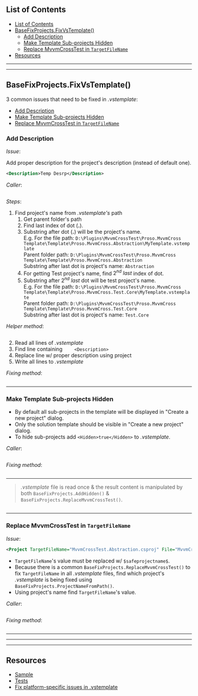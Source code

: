 ## List of Contents
- [List of Contents](#list-of-contents)
- [BaseFixProjects.FixVsTemplate()](#basefixprojectsfixvstemplate)
  - [Add Description](#add-description)
  - [Make Template Sub-projects Hidden](#make-template-sub-projects-hidden)
  - [Replace MvvmCrossTest in `TargetFileName`](#replace-mvvmcrosstest-in-targetfilename)
- [Resources](#resources)


___
___


## BaseFixProjects.FixVsTemplate()

3 common issues that need to be fixed in *.vstemplate*:

  * [Add Description](#add-description)
  * [Make Template Sub-projects Hidden](#make-template-sub-projects-hidden)
  * [Replace MvvmCrossTest in `TargetFileName`](#replace-mvvmcrosstest-in-targetfilename)


### Add Description

*Issue*:

Add proper description for the project's description (instead of default one).

```xml
<Description>Temp Desrp</Description>
```

*Caller*:

```cs --region "Fix UWP" --source-file .\..\..\..\..\MvvmCross.Template\Program.cs --project .\..\..\..\..\MvvmCross.Template\MvvmCross.Template.csproj
```

*Steps*:

1. Find project's name from *.vstemplate's* path
    1. Get parent folder's path
    2. Find last index of dot (**.**).
    3. Substring after dot (**.**) will be the project's name.  
       E.g. For the file path: `D:\Plugins\MvvmCrossTest\Proso.MvvmCross Template\Template\Proso.MvvmCross.Abstraction\MyTemplate.vstemplate`  
       Parent folder path: `D:\Plugins\MvvmCrossTest\Proso.MvvmCross Template\Template\Proso.MvvmCross.Abstraction`  
       Substring after last dot is project's name: `Abstraction`
    4. For getting Test project's name, find $2^{nd}\:last$ index of dot.
    5. Substring after $2^{nd}\:last$ dot will be test project's name.  
       E.g. For the file path: `D:\Plugins\MvvmCrossTest\Proso.MvvmCross Template\Template\Proso.MvvmCross.Test.Core\MyTemplate.vstemplate`  
       Parent folder path: `D:\Plugins\MvvmCrossTest\Proso.MvvmCross Template\Template\Proso.MvvmCross.Test.Core`  
       Substring after last dot is project's name: `Test.Core` 
      
*Helper method*:

```cs --region "Find project name from path" --source-file .\..\..\..\..\MvvmCross.Template\BaseFixProjects.cs --project .\..\..\..\..\MvvmCross.Template\MvvmCross.Template.csproj
```

2. Read all lines of *.vstemplate*
3. Find line containing `    <Description>`
4. Replace line w/ proper description using project
5. Write all lines to *.vstemplate*

*Fixing method*:

```cs --region "Add Description" --source-file .\..\..\..\..\MvvmCross.Template\BaseFixProjects.cs --project .\..\..\..\..\MvvmCross.Template\MvvmCross.Template.csproj
```


___


### Make Template Sub-projects Hidden

* By default all sub-projects in the template will be displayed in "Create a new project" dialog.
* Only the solution template should be visible in "Create a new project" dialog.
* To hide sub-projects add `<Hidden>true</Hidden>` to *.vstemplate*.

*Caller*:

```cs --region "Fix UWP" --source-file .\..\..\..\..\MvvmCross.Template\Program.cs --project .\..\..\..\..\MvvmCross.Template\MvvmCross.Template.csproj
```


*Fixing method*:

```cs --region "Make Sub-project Hidden" --source-file .\..\..\..\..\MvvmCross.Template\BaseFixProjects.cs --project .\..\..\..\..\MvvmCross.Template\MvvmCross.Template.csproj
```


___


> *.vstemplate* file is read once & the result content is manipulated by both `BaseFixProjects.AddHidden()` & `BaseFixProjects.ReplaceMvvmCrossTest()`.

```cs --region "vstemplate content read once" --source-file .\..\..\..\..\MvvmCross.Template\BaseFixProjects.cs --project .\..\..\..\..\MvvmCross.Template\MvvmCross.Template.csproj
```


___


### Replace MvvmCrossTest in `TargetFileName`

*Issue*:

```xml
<Project TargetFileName="MvvmCrossTest.Abstraction.csproj" File="MvvmCrossTest.Abstraction.csproj" ReplaceParameters="true">
```

* `TargetFileName`'s value must be replaced w/ `$safeprojectname$`.
* Because there is a common `BaseFixProjects.ReplaceMvvmCrossTest()` to fix `TargetFileName` in all *.vstemplate* files, find which project's *.vstemplate* is being fixed using `BaseFixProjects.ProjectNameFromPath()`.
* Using project's name find `TargetFileName`'s value.

*Caller*:

```cs --region "Fix UWP" --source-file .\..\..\..\..\MvvmCross.Template\Program.cs --project .\..\..\..\..\MvvmCross.Template\MvvmCross.Template.csproj
```


*Fixing method*:

```cs --region "Fix TargetFileName" --source-file .\..\..\..\..\MvvmCross.Template\BaseFixProjects.cs --project .\..\..\..\..\MvvmCross.Template\MvvmCross.Template.csproj
```



___
___
___



## Resources

* [Sample][1]
* [Tests][2]
* [Fix platform-specific issues in .vstemplate][3]
















[1]: https://dev.azure.com/prosocode/VS/_git/MvxTemplate?path=%2FMvvmCross.Template%2FBaseFixProjects.cs&version=GBdev "Fix common issues in .vstemplate - Azure DevOps"
[2]: ./../../Test/1.%20Fix%20Common%20Issues/3.%20Fix%20vstemplate.md "Test fixing common issues in .vstemplate"
[3]: ./../3.%20Fix%20Project-Specific%20Issues/2.%20Fix%20vstemplate.md "Fix platform-specific issues in .vstemplate"